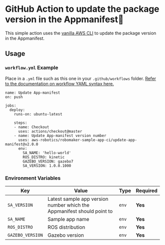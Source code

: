 # GitHub Action to update the package version in the Appmanifest🔄

This simple action uses the [vanilla AWS CLI](https://docs.aws.amazon.com/cli/index.html) to update the package version in the Appmanifest.


## Usage

### `workflow.yml` Example

Place in a `.yml` file such as this one in your `.github/workflows` folder. [Refer to the documentation on workflow YAML syntax here.](https://help.github.com/en/articles/workflow-syntax-for-github-actions)

```
name: Update App-manifest
on: push

jobs:
  deploy:
    runs-on: ubuntu-latest

    steps:
    - name: Checkout
      uses: actions/checkout@master
    - name: Update App-manifest version number
      uses: aws-robotics/robomaker-sample-app-ci/update-app-manifest@v2.0.0
      env:
        SA_NAME: 'hello-world'
        ROS_DISTRO: kinetic
        GAZEBO_VERSION: gazebo7
        SA_VERSION: 1.0.0.1000
```


### Environment Variables

| Key | Value | Type | Required |
| ------------- | ------------- | ------------- | ------------- |
| `SA_VERSION` | Latest sample app version number which the Appmanifest should point to | `env` | **Yes** |
| `SA_NAME` | Sample app name |`env` | **Yes** |
| `ROS_DISTRO` | ROS distribution | `env` | **Yes** |
| `GAZEBO_VERSION` | Gazebo version | `env` | **Yes** |

